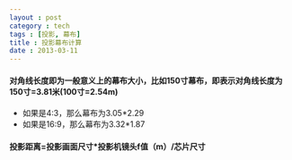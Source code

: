```yaml
---
layout : post
category : tech
tags : [投影, 幕布]
title : 投影幕布计算
date : 2013-03-11
---
```


#### 对角线长度即为一般意义上的幕布大小，比如150寸幕布，即表示对角线长度为150寸=3.81米(100寸=2.54m)

* 如果是4:3，那么幕布为3.05*2.29
* 如果是16:9，那么幕布为3.32*1.87

#### 投影距离=投影画面尺寸*投影机镜头f值（m）/芯片尺寸